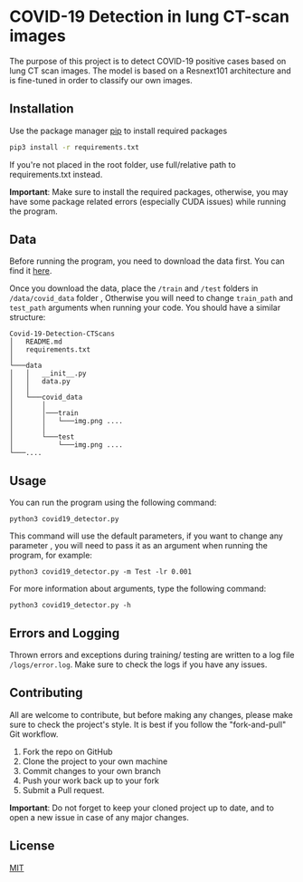 # COVID-19 Detection in lung CT-scan images

The purpose of this project is to detect COVID-19 positive cases based on lung CT scan images. The 
model is based on a Resnext101 architecture and is fine-tuned in order to classify our own images.

## Installation

Use the package manager [pip](https://pip.pypa.io/en/stable/) to install required packages

```bash
pip3 install -r requirements.txt
```
If you're not placed in the root folder, use full/relative path to requirements.txt instead.

**Important**: Make sure to install the required packages, otherwise, you may 
have some package related errors (especially CUDA issues) while running the program.

## Data
Before running the program, you need to download the data first. You can find
it [here](https://www.kaggle.com/luisblanche/covidct).

Once you download the data, place the ``/train`` and ``/test`` folders in ``/data/covid_data``  folder
, Otherwise you will need to change ``train_path`` and ``test_path`` arguments when running your code. You should have
 a similar structure: 
```
Covid-19-Detection-CTScans
│   README.md
│   requirements.txt    
│
└───data
│   │   __init__.py
│   │   data.py
│   │
│   └───covid_data
│       │
│       │───train
│       │   └───img.png ....
│       │
│       └───test
│           └───img.png ....      
└───....
```

## Usage
You can run the program using the following command:

```
python3 covid19_detector.py
```
This command will use the default parameters, if you want to change any parameter
, you will need to pass it as an argument when running the program, for example:
 ```
 python3 covid19_detector.py -m Test -lr 0.001
 ```
For more information about arguments, type the following command:
```
python3 covid19_detector.py -h
```
## Errors and Logging

Thrown errors and exceptions during training/ testing are written to a log file ``/logs/error.log``.
Make sure to check the logs if you have any issues.
## Contributing
All are welcome to contribute, but before making any changes, please make sure
to check the project's style. It is best if you follow the "fork-and-pull" Git workflow.

1. Fork the repo on GitHub
2. Clone the project to your own machine
3. Commit changes to your own branch
4. Push your work back up to your fork
5. Submit a Pull request.

**Important**: Do not forget to keep your cloned project up to date, and to open
a new issue in case of any major changes.

## License
[MIT](README.md)
